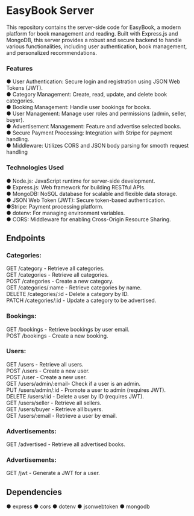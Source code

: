 # EasyBook Server
This repository contains the server-side code for EasyBook, a modern platform for book management and reading. Built with Express.js and MongoDB, this server provides a robust and secure backend to handle various functionalities, including user authentication, book management, and personalized recommendations.
### Features
● User Authentication: Secure login and registration using JSON Web Tokens (JWT). </br>
● Category Management: Create, read, update, and delete book categories.</br>
● Booking Management: Handle user bookings for books.</br>
● User Management: Manage user roles and permissions (admin, seller, buyer).</br>
● Advertisement Management: Feature and advertise selected books.</br>
● Secure Payment Processing: Integration with Stripe for payment handling.</br>
● Middleware: Utilizes CORS and JSON body parsing for smooth request handling</br>

### Technologies Used
● Node.js: JavaScript runtime for server-side development.</br>
● Express.js: Web framework for building RESTful APIs.</br>
● MongoDB: NoSQL database for scalable and flexible data storage.</br>
● JSON Web Token (JWT): Secure token-based authentication.</br>
 ●Stripe: Payment processing platform.</br>
● dotenv: For managing environment variables.</br>
● CORS: Middleware for enabling Cross-Origin Resource Sharing.</br>

## Endpoints
### Categories:
GET /category          - Retrieve all categories.</br>
GET /categories        - Retrieve all categories.</br>
POST /categories       - Create a new category.</br>
GET /categories/:name  - Retrieve categories by name.</br>
DELETE /categories/:id - Delete a category by ID.</br>
PATCH /categories/:id  - Update a category to be advertised.</br>

### Bookings:
GET /bookings          - Retrieve bookings by user email.</br>
POST /bookings         - Create a new booking.</br>

### Users:
GET /users             - Retrieve all users.</br>
POST /users            - Create a new user.</br>
POST /user             - Create a new user.</br>
GET /users/admin/:email- Check if a user is an admin.</br>
PUT /users/admin/:id   - Promote a user to admin (requires JWT).</br>
DELETE /users/:id      - Delete a user by ID (requires JWT).</br>
GET /users/seller      - Retrieve all sellers.</br>
GET /users/buyer       - Retrieve all buyers.</br>
GET /users/:email      - Retrieve a user by email.</br>

### Advertisements:
GET /advertised        - Retrieve all advertised books.</br>

### Advertisements:
GET /jwt               - Generate a JWT for a user.

## Dependencies
● express
● cors
● dotenv
● jsonwebtoken
● mongodb
